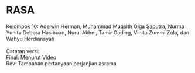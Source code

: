 # RASA
Kelompok 10: Adelwin Herman, Muhammad Muqsith Giga Saputra, Nurma Yunita Debora Hasibuan, Nurul Akhni, Tamir Gading, Vinito Zummi Zola, dan Wahyu Herdiansyah
<br><br>
Catatan versi:<br>
Final: Menurut Video
<br>
Rev: Tambahan pertanyaan perjanjian asrama

